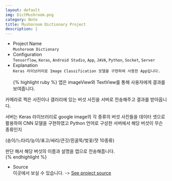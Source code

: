 ```yaml
---
layout: default
img: DictMushroom.png
category: Note
title: Mushoroom Dictionary Project
description: |
---
```

- Project Name<br>
`Mushoroom Dictionary`
- Configuration<br>
`Tensorflow`, `Keras`, `Android Studio`, `App`, `JAVA`, `Python`, `Socket`, `Server`
- Explanation<br>
`Keras 라이브러리로 Image Classification 모델을 구현하여 사용한 App입니다.`<br><br>
{% highlight ruby %}
앱은 imageView와 TextView를 통해 사용자에게 결과를 보여줍니다.

카메라로 찍은 사진이나 갤러리에 있는 버섯 사진을 서버로 전송해주고 결과를 받아옵니다.

서버는 Keras 라이브러리로 google image의 각 종류의 버섯 사진들을 데이터 셋으로 활용하여 CNN 모델을 구현하였고
Python 언어로 구성한 서버에서 해당 버섯이 무슨 종류인지

(송이/느타리/능이/표고/싸리/큰갓/흰굴뚝/벚꽃/잣 10종류)

판단 해서 해당 버섯의 이름과 설명을 앱으로 전송해줍니다.  
{% endhighlight %}

- Source<br>
이곳에서 보실 수 있습니다. -> [See project source][source]

[source]:https://github.com/parkjoohwan/PCodes/tree/master/Mushoroom%20Dictionary
